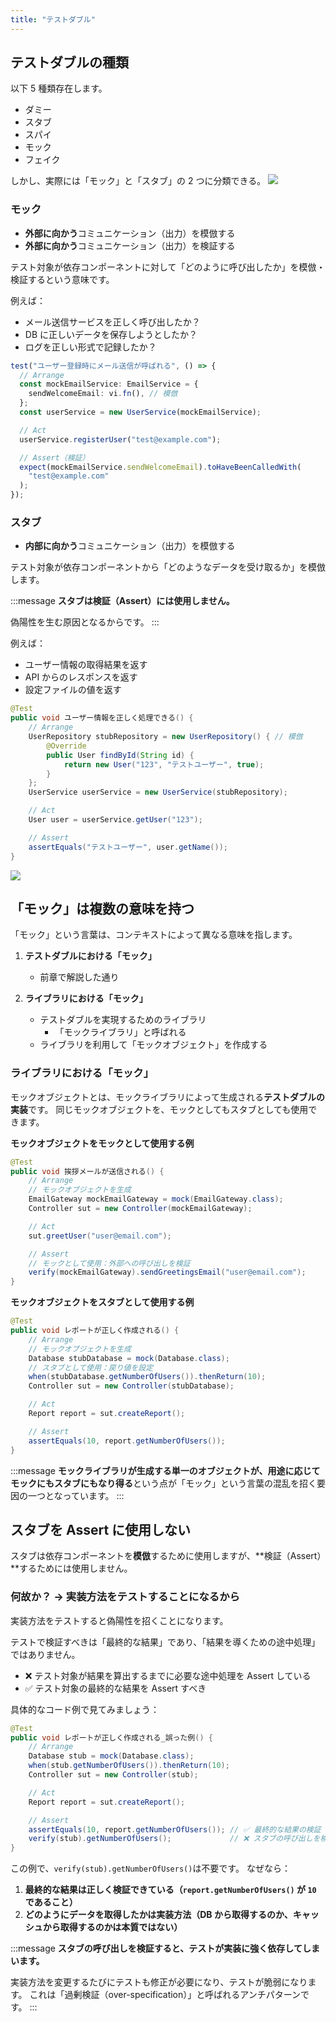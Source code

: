 ```yaml
---
title: "テストダブル"
---
```


## テストダブルの種類

以下 5 種類存在します。

- ダミー
- スタブ
- スパイ
- モック
- フェイク

しかし、実際には「モック」と「スタブ」の 2 つに分類できる。
![](https://storage.googleapis.com/zenn-user-upload/3d627293ff7d-20250426.png)

### モック

- **外部に向かう**コミュニケーション（出力）を模倣する
- **外部に向かう**コミュニケーション（出力）を検証する

テスト対象が依存コンポーネントに対して「どのように呼び出したか」を模倣・検証するという意味です。

例えば：

- メール送信サービスを正しく呼び出したか？
- DB に正しいデータを保存しようとしたか？
- ログを正しい形式で記録したか？

```ts
test("ユーザー登録時にメール送信が呼ばれる", () => {
  // Arrange
  const mockEmailService: EmailService = {
    sendWelcomeEmail: vi.fn(), // 模倣
  };
  const userService = new UserService(mockEmailService);

  // Act
  userService.registerUser("test@example.com");

  // Assert（検証）
  expect(mockEmailService.sendWelcomeEmail).toHaveBeenCalledWith(
    "test@example.com"
  );
});
```

### スタブ

- **内部に向かう**コミュニケーション（出力）を模倣する

テスト対象が依存コンポーネントから「どのようなデータを受け取るか」を模倣します。

:::message
**スタブは検証（Assert）には使用しません。**

偽陽性を生む原因となるからです。
:::

例えば：

- ユーザー情報の取得結果を返す
- API からのレスポンスを返す
- 設定ファイルの値を返す

```java
@Test
public void ユーザー情報を正しく処理できる() {
    // Arrange
    UserRepository stubRepository = new UserRepository() { // 模倣
        @Override
        public User findById(String id) {
            return new User("123", "テストユーザー", true);
        }
    };
    UserService userService = new UserService(stubRepository);

    // Act
    User user = userService.getUser("123");

    // Assert
    assertEquals("テストユーザー", user.getName());
}
```

![](https://storage.googleapis.com/zenn-user-upload/4ee560f32775-20250427.png)

## 「モック」は複数の意味を持つ

「モック」という言葉は、コンテキストによって異なる意味を指します。

1. **テストダブルにおける「モック」**

   - 前章で解説した通り

2. **ライブラリにおける「モック」**
   - テストダブルを実現するためのライブラリ
     - 「モックライブラリ」と呼ばれる
   - ライブラリを利用して「モックオブジェクト」を作成する

### ライブラリにおける「モック」

モックオブジェクトとは、モックライブラリによって生成される**テストダブルの実装**です。
同じモックオブジェクトを、モックとしてもスタブとしても使用できます。

**モックオブジェクトをモックとして使用する例**

```java
@Test
public void 挨拶メールが送信される() {
    // Arrange
    // モックオブジェクトを生成
    EmailGateway mockEmailGateway = mock(EmailGateway.class);
    Controller sut = new Controller(mockEmailGateway);

    // Act
    sut.greetUser("user@email.com");

    // Assert
    // モックとして使用：外部への呼び出しを検証
    verify(mockEmailGateway).sendGreetingsEmail("user@email.com");
}
```

**モックオブジェクトをスタブとして使用する例**

```java
@Test
public void レポートが正しく作成される() {
    // Arrange
    // モックオブジェクトを生成
    Database stubDatabase = mock(Database.class);
    // スタブとして使用：戻り値を設定
    when(stubDatabase.getNumberOfUsers()).thenReturn(10);
    Controller sut = new Controller(stubDatabase);

    // Act
    Report report = sut.createReport();

    // Assert
    assertEquals(10, report.getNumberOfUsers());
}
```

:::message
**モックライブラリが生成する単一のオブジェクトが、用途に応じてモックにもスタブにもなり得る**という点が「モック」という言葉の混乱を招く要因の一つとなっています。
:::

## スタブを Assert に使用しない

スタブは依存コンポーネントを**模倣**するために使用しますが、**検証（Assert）**するためには使用しません。

### 何故か？ → 実装方法をテストすることになるから

実装方法をテストすると偽陽性を招くことになります。

テストで検証すべきは「最終的な結果」であり、「結果を導くための途中処理」ではありません。

- ❌ テスト対象が結果を算出するまでに必要な途中処理を Assert している
- ✅ テスト対象の最終的な結果を Assert すべき

具体的なコード例で見てみましょう：

```java
@Test
public void レポートが正しく作成される_誤った例() {
    // Arrange
    Database stub = mock(Database.class);
    when(stub.getNumberOfUsers()).thenReturn(10);
    Controller sut = new Controller(stub);

    // Act
    Report report = sut.createReport();

    // Assert
    assertEquals(10, report.getNumberOfUsers()); // ✅ 最終的な結果の検証
    verify(stub).getNumberOfUsers();             // ❌ スタブの呼び出しを検証（途中処理の検証）
}
```

この例で、`verify(stub).getNumberOfUsers()`は不要です。
なぜなら：

1. **最終的な結果は正しく検証できている（`report.getNumberOfUsers()` が `10` であること）**
2. **どのようにデータを取得したかは実装方法（DB から取得するのか、キャッシュから取得するのかは本質ではない）**

:::message
**スタブの呼び出しを検証すると、テストが実装に強く依存してしまいます。**

実装方法を変更するたびにテストも修正が必要になり、テストが脆弱になります。
これは「過剰検証（over-specification）」と呼ばれるアンチパターンです。
:::
